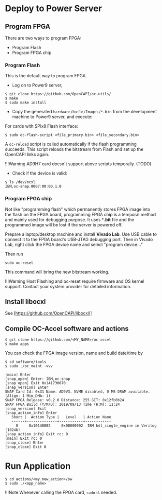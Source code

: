 # Deploy to Power Server

## Program FPGA

There are two ways to program FPGA: 
* Program Flash
* Program FPGA chip

### Program Flash

This is the default way to program FPGA. 

* Log on to Power9 server, 

``` 
$ git clone https://github.com/OpenCAPI/oc-utils/
$ make
$ sudo make install
```

* Copy the generated `hardware/build/Images/*.bin` from the development machine to Power9 server, and execute: 

For cards with SPIx8 Flash interface:
```
$ sudo oc-flash-script <file_primary.bin> <file_secondary.bin>
```

A `oc-reload` script is called automatically if the flash programming succeeds. This script reloads the bitstream from Flash and set up the OpenCAPI links again. 

!!!Warning
    AD9H7 card doesn't support above scripts temporally. (TODO)

* Check if the device is valid: 

```
$ ls /dev/ocxl
IBM,oc-snap.0007:00:00.1.0
```

### Program FPGA chip

Not like "programming flash" which permanently stores FPGA image into the flash on the FPGA board, programming FPGA chip is a temporal method and mainly used for debugging purpose. It uses ***.bit** file and the programmed image will be lost if the server is powered off. 

Prepare a laptop/desktop machine and install **Vivado Lab**. Use USB cable to connect it to the FPGA board's USB-JTAG debugging port. Then in Vivado Lab, right click the FPGA device name and select "program device..."


Then run 
```
sudo oc-reset
```

This command will bring the new bitstream working.

!!!Warning
    Host Flashing and oc-reset require firmware and OS kernel support. Contact your system provider for detailed information. 

## Install libocxl

See [https://github.com/OpenCAPI/libocxl/]

[https://github.com/OpenCAPI/libocxl/]: https://github.com/OpenCAPI/libocxl/


## Compile OC-Accel software and actions

```
$ git clone https://github.com/<MY_NAME>/oc-accel
$ make apps
```

You can check the FPGA image version, name and build date/time by 

```
$ cd software/tools
$ sudo ./oc_maint -vvv
```

```
[main] Enter
[snap_open] Enter: IBM,oc-snap
[snap_open] Exit 0x141730670
[snap_version] Enter
SNAP Card Id: 0x31 Name: AD9V3. NVME disabled, 0 MB DRAM available. (Align: 1 Min_DMA: 1)
SNAP FPGA Release: v0.2.0 Distance: 255 GIT: 0x12fb0b24
SNAP FPGA Build (Y/M/D): 2019/09/13 Time (H:M): 11:24
[snap_version] Exit
[snap_action_info] Enter
   Short |  Action Type |   Level   | Action Name
   ------+--------------+-----------+------------
     0     0x10140002     0x00000002  IBM hdl_single_engine in Verilog (1024b)
[snap_action_info] Exit rc: 0
[main] Exit rc: 0
[snap_close] Enter
[snap_close] Exit 0
```

# Run Application

```
$ cd actions/<my_new_action>/sw
$ sudo ./<app_name>
```

!!!Note
    Whenever calling the FPGA card, `sudo` is needed.

